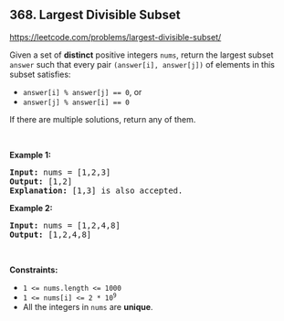 ## 368. Largest Divisible Subset

<https://leetcode.com/problems/largest-divisible-subset/>

<div class="px-5 pt-4"><div class="flex"></div><div class="xFUwe" data-track-load="description_content"><p>Given a set of <strong>distinct</strong> positive integers <code>nums</code>, return the largest subset <code>answer</code> such that every pair <code>(answer[i], answer[j])</code> of elements in this subset satisfies:</p>

<ul>
 <li><code>answer[i] % answer[j] == 0</code>, or</li>
 <li><code>answer[j] % answer[i] == 0</code></li>
</ul>

<p>If there are multiple solutions, return any of them.</p>

<p>&nbsp;</p>
<p><strong class="example">Example 1:</strong></p>

<pre><strong>Input:</strong> nums = [1,2,3]
<strong>Output:</strong> [1,2]
<strong>Explanation:</strong> [1,3] is also accepted.
</pre>

<p><strong class="example">Example 2:</strong></p>

<pre><strong>Input:</strong> nums = [1,2,4,8]
<strong>Output:</strong> [1,2,4,8]
</pre>

<p>&nbsp;</p>
<p><strong>Constraints:</strong></p>

<ul>
 <li><code>1 &lt;= nums.length &lt;= 1000</code></li>
 <li><code>1 &lt;= nums[i] &lt;= 2 * 10<sup>9</sup></code></li>
 <li>All the integers in <code>nums</code> are <strong>unique</strong>.</li>
</ul>
</div></div>
